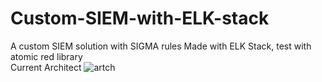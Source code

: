 # Custom-SIEM-with-ELK-stack
A custom SIEM solution with SIGMA rules
Made with ELK Stack, test with atomic red library
<br> Current Architect
![artch](https://github.com/prdex/Custom-SIEM-with-ELK-stack/assets/20859748/3e6ca980-5995-4403-86f5-f982ece92843)


